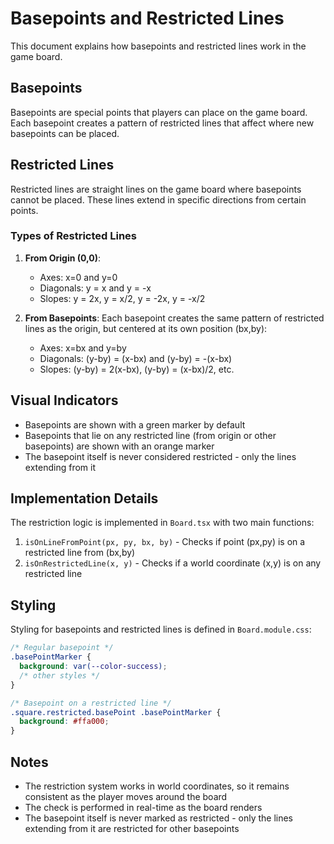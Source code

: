# Basepoints and Restricted Lines

This document explains how basepoints and restricted lines work in the game board.

## Basepoints

Basepoints are special points that players can place on the game board. Each basepoint creates a pattern of restricted lines that affect where new basepoints can be placed.

## Restricted Lines

Restricted lines are straight lines on the game board where basepoints cannot be placed. These lines extend in specific directions from certain points.

### Types of Restricted Lines

1. **From Origin (0,0)**:
   - Axes: x=0 and y=0
   - Diagonals: y = x and y = -x
   - Slopes: y = 2x, y = x/2, y = -2x, y = -x/2

2. **From Basepoints**:
   Each basepoint creates the same pattern of restricted lines as the origin, but centered at its own position (bx,by):
   - Axes: x=bx and y=by
   - Diagonals: (y-by) = (x-bx) and (y-by) = -(x-bx)
   - Slopes: (y-by) = 2(x-bx), (y-by) = (x-bx)/2, etc.

## Visual Indicators

- Basepoints are shown with a green marker by default
- Basepoints that lie on any restricted line (from origin or other basepoints) are shown with an orange marker
- The basepoint itself is never considered restricted - only the lines extending from it

## Implementation Details

The restriction logic is implemented in `Board.tsx` with two main functions:

1. `isOnLineFromPoint(px, py, bx, by)` - Checks if point (px,py) is on a restricted line from (bx,by)
2. `isOnRestrictedLine(x, y)` - Checks if a world coordinate (x,y) is on any restricted line

## Styling

Styling for basepoints and restricted lines is defined in `Board.module.css`:

```css
/* Regular basepoint */
.basePointMarker {
  background: var(--color-success);
  /* other styles */
}

/* Basepoint on a restricted line */
.square.restricted.basePoint .basePointMarker {
  background: #ffa000;
}
```

## Notes

- The restriction system works in world coordinates, so it remains consistent as the player moves around the board
- The check is performed in real-time as the board renders
- The basepoint itself is never marked as restricted - only the lines extending from it are restricted for other basepoints
